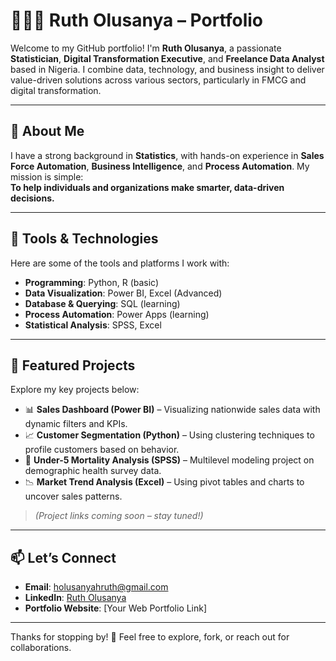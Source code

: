 # 👩🏽‍💻 Ruth Olusanya – Portfolio

Welcome to my GitHub portfolio! I'm **Ruth Olusanya**, a passionate **Statistician**, **Digital Transformation Executive**, and **Freelance Data Analyst** based in Nigeria. I combine data, technology, and business insight to deliver value-driven solutions across various sectors, particularly in FMCG and digital transformation.

---

## 🧠 About Me

I have a strong background in **Statistics**, with hands-on experience in **Sales Force Automation**, **Business Intelligence**, and **Process Automation**. My mission is simple:  
**To help individuals and organizations make smarter, data-driven decisions.**

---

## 🔧 Tools & Technologies

Here are some of the tools and platforms I work with:

- **Programming**: Python, R (basic)
- **Data Visualization**: Power BI, Excel (Advanced)
- **Database & Querying**: SQL (learning)
- **Process Automation**: Power Apps (learning)
- **Statistical Analysis**: SPSS, Excel

---

## 📂 Featured Projects

Explore my key projects below:

- 📊 **Sales Dashboard (Power BI)** – Visualizing nationwide sales data with dynamic filters and KPIs.
- 📈 **Customer Segmentation (Python)** – Using clustering techniques to profile customers based on behavior.
- 🧪 **Under-5 Mortality Analysis (SPSS)** – Multilevel modeling project on demographic health survey data.
- 📉 **Market Trend Analysis (Excel)** – Using pivot tables and charts to uncover sales patterns.

> *(Project links coming soon – stay tuned!)*

---

## 📫 Let’s Connect

- **Email**: [holusanyahruth@gmail.com](mailto:holusanyahruth@gmail.com)  
- **LinkedIn**: [Ruth Olusanya](https://linkedin.com/in/ruth-olusanya)  
- **Portfolio Website**: [Your Web Portfolio Link]

---

Thanks for stopping by! 🌟 Feel free to explore, fork, or reach out for collaborations.
